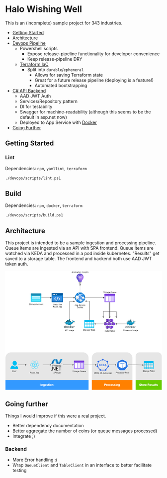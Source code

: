 # Halo Wishing Well

This is an (incomplete) sample project for 343 industries.

- [Getting Started](#getting-started)
- [Architecture](#architecture)
- [Devops Pipeline](.github/workflows/README.md)
    - Powershell scripts
        - Expose release-pipeline functionality for developer convenience
        - Keep release-pipeline DRY
    - [Terraform IaC](devops/terraform/README.md)
        - Split into `durable`/`ephemeral`
            - Allows for saving Terraform state
            - Great for a future release pipeline (deploying is a feature!)
            - Automated bootstrapping
- [C# API Backend](backend/README.md)
    - AAD JWT Auth
    - Services/Repository pattern
    - DI for testability
    - Swagger for machine-readability (although this seems to be the default in asp.net now)
    - Deployed to App Service with [Docker](devops/docker/WishingWell.Api.Dockerfile)
- [Going Further](#going-further)

## Getting Started

### Lint

Dependencies: `npm`, `yamllint`, `terraform`

```sh
./devops/scripts/lint.ps1
```

## Build

Dependencies: `npm`, `docker`, `terraform`

```sh
./devops/scripts/build.ps1
```

## Architecture

This project is intended to be a sample ingestion and processing pipeline. Queue items are ingested via an API with SPA frontend. Queue items are watched via KEDA and processed in a pod inside kubernetes. "Results" get saved to a storage table. The frontend and backend both use AAD JWT token auth.

![architecture](docs/architecture.png)

## Going further

Things I would improve if this were a real project.

- Better dependency documentation
- Better aggregate the number of coins (or queue messages processed)
- Integrate ;)
### Backend

- More Error handling :(
- Wrap `QueueClient` and `TableClient` in an interface to better facilitate testing
